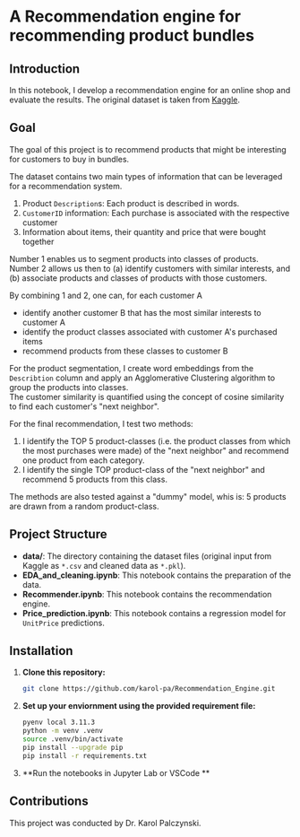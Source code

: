 # A Recommendation engine for recommending product bundles

## Introduction

In this notebook, I develop a recommendation engine for an online shop and evaluate the results. 
The original dataset is taken from [Kaggle](https://www.kaggle.com/datasets/carrie1/ecommerce-data). 

## Goal

The goal of this project is to recommend products that might be interesting for customers to buy in bundles. 

The dataset contains two main types of information that can be leveraged for a recommendation system.
1. Product `Description`s: Each product is described in words. 
2. `CustomerID` information: Each purchase is associated with the respective customer
3. Information about items, their quantity and price that were bought together

Number 1 enables us to segment products into classes of products.\
Number 2 allows us then to (a) identify customers with similar interests, and (b) associate products and classes of products with those customers.

By combining 1 and 2, one can, for each customer A
- identify another customer B that has the most similar interests to customer A
- identify the product classes associated with customer A's purchased items
- recommend products from these classes to customer B 

For the product segmentation, I create word embeddings from the `Describtion` column and apply an Agglomerative Clustering algorithm to group the products into classes.\
The customer similarity is quantified using the concept of cosine similarity to find each customer's "next neighbor".

For the final recommendation, I test two methods:
1. I identify the TOP 5 product-classes (i.e. the product classes from which the most purchases were made) of the "next neighbor" and recommend one product from each category.
2. I identify the single TOP product-class of the "next neighbor" and recommend 5 products from this class.

The methods are also tested against a "dummy" model, whis is: 5 products are drawn from a random product-class.



## Project Structure

- **data/**: The directory containing the dataset files (original input from Kaggle as `*.csv` and cleaned data as `*.pkl`).
- **EDA_and_cleaning.ipynb**: This notebook contains the preparation of the data.
- **Recommender.ipynb**: This notebook contains the recommendation engine.
- **Price_prediction.ipynb**: This notebook contains a regression model for `UnitPrice` predictions.





## Installation

1. **Clone this repository:**

   ```bash
   git clone https://github.com/karol-pa/Recommendation_Engine.git
   ```

2. **Set up your enviornment using the provided requirement file:**
   ```bash
   pyenv local 3.11.3
   python -m venv .venv
   source .venv/bin/activate
   pip install --upgrade pip
   pip install -r requirements.txt
   ```

3. **Run the notebooks in Jupyter Lab or VSCode **

## **Contributions**

This project was conducted by Dr. Karol Palczynski.

